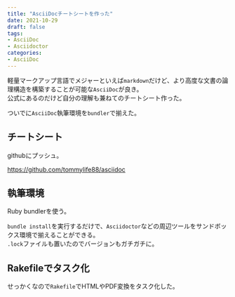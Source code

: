 ```yaml
---
title: "AsciiDocチートシートを作った"
date: 2021-10-29
draft: false
tags:
- AsciiDoc
- Asciidoctor
categories:
- AsciiDoc
---
```


軽量マークアップ言語でメジャーといえば`markdown`だけど、より高度な文書の論理構造を構築することが可能な`AsciiDoc`が良き。  
公式にあるのだけど自分の理解も兼ねてのチートシート作った。

ついでに`AsciiDoc`執筆環境を`bundler`で揃えた。

## チートシート

githubにプッシュ。

https://github.com/tommylife88/asciidoc

## 執筆環境

Ruby bundlerを使う。

`bundle install`を実行するだけで、`Asciidoctor`などの周辺ツールをサンドボックス環境で揃えることができる。  
`.lock`ファイルも置いたのでバージョンもガチガチに。

## Rakefileでタスク化

せっかくなので`Rakefile`でHTMLやPDF変換をタスク化した。